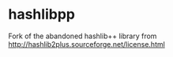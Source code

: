 # hashlibpp
Fork of the abandoned hashlib++ library from http://hashlib2plus.sourceforge.net/license.html
